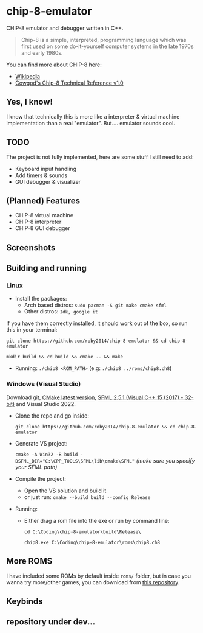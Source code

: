 # chip-8-emulator

CHIP-8 emulator and debugger written in C++.
> Chip-8 is a simple, interpreted, programming language which was first used on some do-it-yourself computer systems in the late 1970s and early 1980s.

You can find more about CHIP-8 here:
* [Wikipedia](https://en.wikipedia.org/wiki/CHIP-8)
* [Cowgod's Chip-8 Technical Reference v1.0](http://devernay.free.fr/hacks/chip8/C8TECH10.HTM#00E0)

## Yes, I know!
I know that technically this is more like a interpreter & virtual machine implementation than a real "emulator". But.... emulator sounds cool.

## TODO
The project is not fully implemented, here are some stuff I still need to add:
* Keyboard input handling
* Add timers & sounds
* GUI debugger & visualizer

## (Planned) Features
* CHIP-8 virtual machine
* CHIP-8 interpreter
* CHIP-8 GUI debugger

## Screenshots

## Building and running
### Linux

- Install the packages:
    - Arch based distros: `sudo pacman -S git make cmake sfml`
    - Other distros: `Idk, google it`

If you have them correctly installed, it should work out of the box, so run this in your terminal:

`git clone https://github.com/roby2014/chip-8-emulator && cd chip-8-emulator`

`mkdir build && cd build && cmake .. && make`

- Running: `./chip8 <ROM_PATH>` (e.g: `./chip8 ../roms/chip8.ch8`)

### Windows (Visual Studio)
Download git, [CMake latest version](https://cmake.org/download/), [SFML 2.5.1 (Visual C++ 15 (2017) - 32-bit)](https://www.sfml-dev.org/download/sfml/2.5.1/) and Visual Studio 2022.

- Clone the repo and go inside: 

    `git clone https://github.com/roby2014/chip-8-emulator && cd chip-8-emulator`
- Generate VS project: 

    `cmake -A Win32 -B build -DSFML_DIR="C:\CPP_TOOLS\SFML\lib\cmake\SFML"` 
    *(make sure you specify your SFML path)*

- Compile the project:
    - Open the VS solution and build it
    - or just run: `cmake --build build --config Release`

- Running:
    - Either drag a rom file into the exe or run by command line: 

        `cd C:\Coding\chip-8-emulator\build\Release\`

        `chip8.exe C:\Coding\chip-8-emulator\roms\chip8.ch8`

## More ROMS
I have included some ROMs by default inside `roms/` folder, but in case you wanna try more/other games, you can download from [this repository](https://github.com/kripod/chip8-roms).
## Keybinds

## repository under dev...
